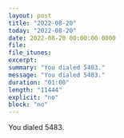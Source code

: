 ```yaml
---
layout: post
title: "2022-08-20"
today: "2022-08-20"
date: 2022-08-20 00:00:00 0000
file:
file_itunes:
excerpt:
summary: "You dialed 5483."
message: "You dialed 5483."
duration: "01:00"
length: "11444"
explicit: "no"
block: "no"
---
```

You dialed 5483.


